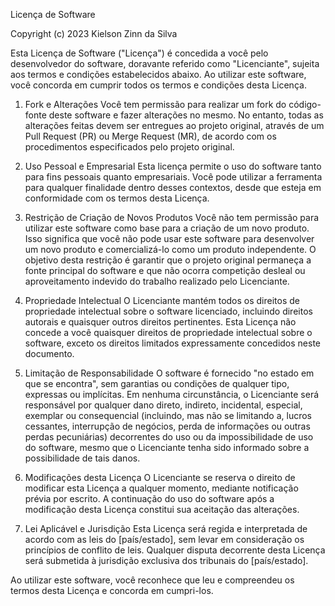 Licença de Software

Copyright (c) 2023 Kielson Zinn da Silva

Esta Licença de Software ("Licença") é concedida a você pelo desenvolvedor do software, doravante referido como "Licenciante", sujeita aos termos e condições estabelecidos abaixo. Ao utilizar este software, você concorda em cumprir todos os termos e condições desta Licença.

1. Fork e Alterações
Você tem permissão para realizar um fork do código-fonte deste software e fazer alterações no mesmo. No entanto, todas as alterações feitas devem ser entregues ao projeto original, através de um Pull Request (PR) ou Merge Request (MR), de acordo com os procedimentos especificados pelo projeto original.

2. Uso Pessoal e Empresarial
Esta licença permite o uso do software tanto para fins pessoais quanto empresariais. Você pode utilizar a ferramenta para qualquer finalidade dentro desses contextos, desde que esteja em conformidade com os termos desta Licença.

3. Restrição de Criação de Novos Produtos
Você não tem permissão para utilizar este software como base para a criação de um novo produto. Isso significa que você não pode usar este software para desenvolver um novo produto e comercializá-lo como um produto independente. O objetivo desta restrição é garantir que o projeto original permaneça a fonte principal do software e que não ocorra competição desleal ou aproveitamento indevido do trabalho realizado pelo Licenciante.

4. Propriedade Intelectual
O Licenciante mantém todos os direitos de propriedade intelectual sobre o software licenciado, incluindo direitos autorais e quaisquer outros direitos pertinentes. Esta Licença não concede a você quaisquer direitos de propriedade intelectual sobre o software, exceto os direitos limitados expressamente concedidos neste documento.

5. Limitação de Responsabilidade
O software é fornecido "no estado em que se encontra", sem garantias ou condições de qualquer tipo, expressas ou implícitas. Em nenhuma circunstância, o Licenciante será responsável por qualquer dano direto, indireto, incidental, especial, exemplar ou consequencial (incluindo, mas não se limitando a, lucros cessantes, interrupção de negócios, perda de informações ou outras perdas pecuniárias) decorrentes do uso ou da impossibilidade de uso do software, mesmo que o Licenciante tenha sido informado sobre a possibilidade de tais danos.

6. Modificações desta Licença
O Licenciante se reserva o direito de modificar esta Licença a qualquer momento, mediante notificação prévia por escrito. A continuação do uso do software após a modificação desta Licença constitui sua aceitação das alterações.

7. Lei Aplicável e Jurisdição
Esta Licença será regida e interpretada de acordo com as leis do [país/estado], sem levar em consideração os princípios de conflito de leis. Qualquer disputa decorrente desta Licença será submetida à jurisdição exclusiva dos tribunais do [país/estado].

Ao utilizar este software, você reconhece que leu e compreendeu os termos desta Licença e concorda em cumpri-los.

